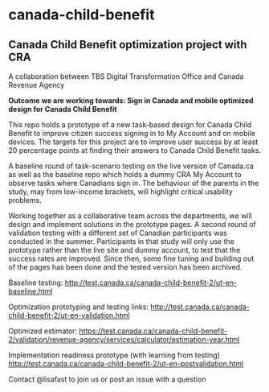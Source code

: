 # canada-child-benefit
## Canada Child Benefit optimization project with CRA

A collaboration between TBS Digital Transformation Office and Canada Revenue Agency

__Outcome we are working towards: Sign in Canada and mobile optimized design for Canada Child Benefit__

This repo holds a prototype of a new task-based design for Canada Child Benefit to improve citizen success signing in to My Account and on mobile devices. The targets for this project are to improve user success by at least 20 percentage points at finding their answers to Canada Child Benefit tasks.

A baseline round of task-scenario testing on the live version of Canada.ca as well as the baseline repo which holds a dummy CRA My Account to observe tasks where Canadians sign in. The behaviour of the parents in the study, may from low-income brackets, will highlight critical usability problems.

Working together as a collaborative team across the departments, we will design and implement solutions in the prototype pages. A second round of validation testing with a different set of Canadian participants was conducted in the summer. Participants in that study will only use the prototype rather than the live site and dummy account, to test that the success rates are improved. Since then, some fine tuning and building out of the pages has been done and the tested version has been archived.

Baseline testing: http://test.canada.ca/canada-child-benefit-2/ut-en-baseline.html

Optimization prototyping and testing links: http://test.canada.ca/canada-child-benefit-2/ut-en-validation.html

Optimized estimator: https://test.canada.ca/canada-child-benefit-2/validation/revenue-agency/services/calculator/estimation-year.html

Implementation readiness prototype (with learning from testing) http://test.canada.ca/canada-child-benefit-2/ut-en-postvalidation.html

Contact @lisafast to join us or post an issue with a question
